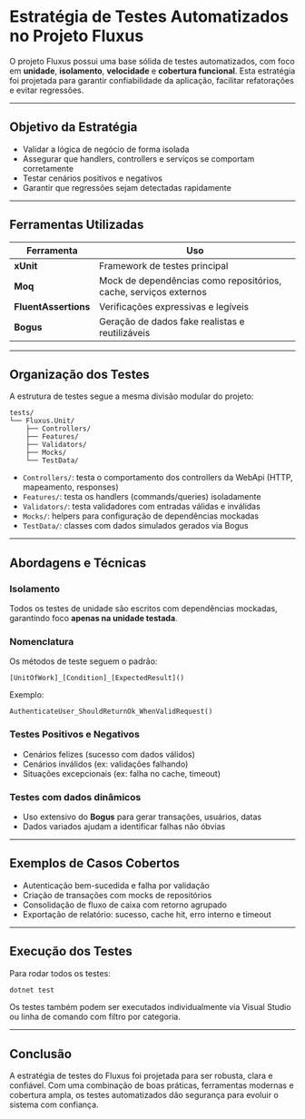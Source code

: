 # Estratégia de Testes Automatizados no Projeto Fluxus

O projeto Fluxus possui uma base sólida de testes automatizados, com foco em **unidade**, **isolamento**, **velocidade** e **cobertura funcional**. Esta estratégia foi projetada para garantir confiabilidade da aplicação, facilitar refatorações e evitar regressões.

---

## Objetivo da Estratégia

- Validar a lógica de negócio de forma isolada
- Assegurar que handlers, controllers e serviços se comportam corretamente
- Testar cenários positivos e negativos
- Garantir que regressões sejam detectadas rapidamente

---

## Ferramentas Utilizadas

| Ferramenta           | Uso                                                              |
|----------------------|------------------------------------------------------------------|
| **xUnit**            | Framework de testes principal                                    |
| **Moq**              | Mock de dependências como repositórios, cache, serviços externos |
| **FluentAssertions** | Verificações expressivas e legíveis                              |
| **Bogus**            | Geração de dados fake realistas e reutilizáveis                  |

---

## Organização dos Testes

A estrutura de testes segue a mesma divisão modular do projeto:

```
tests/
└── Fluxus.Unit/
    ├── Controllers/
    ├── Features/
    ├── Validators/
    ├── Mocks/
    └── TestData/
```

- `Controllers/`: testa o comportamento dos controllers da WebApi (HTTP, mapeamento, responses)
- `Features/`: testa os handlers (commands/queries) isoladamente
- `Validators/`: testa validadores com entradas válidas e inválidas
- `Mocks/`: helpers para configuração de dependências mockadas
- `TestData/`: classes com dados simulados gerados via Bogus

---

## Abordagens e Técnicas

### Isolamento

Todos os testes de unidade são escritos com dependências mockadas, garantindo foco **apenas na unidade testada**.

### Nomenclatura

Os métodos de teste seguem o padrão:
```
[UnitOfWork]_[Condition]_[ExpectedResult]()
```
Exemplo:
```
AuthenticateUser_ShouldReturnOk_WhenValidRequest()
```

### Testes Positivos e Negativos

- Cenários felizes (sucesso com dados válidos)
- Cenários inválidos (ex: validações falhando)
- Situações excepcionais (ex: falha no cache, timeout)

### Testes com dados dinâmicos

- Uso extensivo do **Bogus** para gerar transações, usuários, datas
- Dados variados ajudam a identificar falhas não óbvias

---

## Exemplos de Casos Cobertos

- Autenticação bem-sucedida e falha por validação
- Criação de transações com mocks de repositórios
- Consolidação de fluxo de caixa com retorno agrupado
- Exportação de relatório: sucesso, cache hit, erro interno e timeout

---

## Execução dos Testes

Para rodar todos os testes:
```bash
dotnet test
```

Os testes também podem ser executados individualmente via Visual Studio ou linha de comando com filtro por categoria.

---

## Conclusão

A estratégia de testes do Fluxus foi projetada para ser robusta, clara e confiável. Com uma combinação de boas práticas, ferramentas modernas e cobertura ampla, os testes automatizados dão segurança para evoluir o sistema com confiança.

